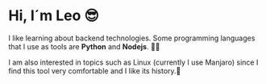 # Hi, I´m Leo 😎
I like learning about backend technologies.
Some programming languages that I use as tools are **Python** and **Nodejs**. 👨‍💻

I am also interested in topics such as Linux (currently I use Manjaro)
since I find this tool very comfortable and I like its history.🚀
<!--
**leo-caicedo/leo-caicedo** is a ✨ _special_ ✨ repository because its `README.md` (this file) appears on your GitHub profile.

Here are some ideas to get you started:

- 🔭 I’m currently working on ...
- 🌱 I’m currently learning ...
- 👯 I’m looking to collaborate on ...
- 🤔 I’m looking for help with ...
- 💬 Ask me about ...
- 📫 How to reach me: ...
- 😄 Pronouns: ...
- ⚡ Fun fact: ...
-->
